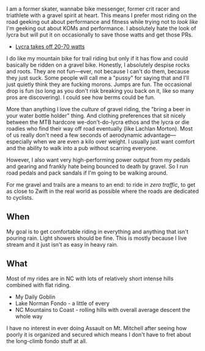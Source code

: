 I am a former skater, wannabe bike messenger,  former crit racer and triathlete with a gravel spirit at heart. This means I prefer most riding on the road geeking out about performance and fitness while trying not to *look like* I'm geeking out about KOMs and performance. I absolutely hate the look of lycra but will put it on occasionally to save those watts and get those PRs.

- [Lycra takes off 20-70 watts](Lycra%20takes%20off%2020-70%20watts.md)

I do like my mountain bike for trail riding but only if it has flow and could basically be ridden on a gravel bike. Honestly, I absolutely despise rocks and roots. They are not fun—ever, not because I can't do them, because they just suck. Some people will call me a "pussy" for saying that and I'll just quietly think they are fucking morons. Jumps are fun. The occasional drop is fun (so long as you don't risk breaking you back on it, like so many pros are discovering). I could see how berms could be fun.

More than anything I love the *culture* of gravel riding, the "bring a beer in your water bottle holder" thing. And clothing preferences that sit nicely between the MTB hardcore we-don't-do-lycra ethos and the lycra or die roadies who find their way off road eventually (like Lachlan Morton). Most of us really don't need a few seconds of aerodynamic advantage—especially when we are even a kilo over weight. I usually just want comfort and the ability to walk into a pub without scarring everyone. 

However, I also want very high-performing power output from my pedals and gearing and frankly hate being bounced to death by gravel. So I run road pedals and pack sandals if I'm going to be walking around.

For me gravel and trails are a means to an end: to ride in *zero traffic*, to get as close to Zwift in the real world as possible where the roads are dedicated to cyclists.

## When

My goal is to get comfortable riding in everything and anything that isn't pouring rain. Light showers should be fine. This is mostly because I live stream and it just isn't as easy in heavy rain.

## What

Most of my rides are in NC with lots of relatively short intense hills combined with flat riding. 

- My Daily Goblin 
- Lake Norman Fondo - a little of every
- NC Mountains to Coast - rolling hills with overall average descent the whole way

I have no interest in ever doing Assault on Mt. Mitchell after seeing how poorly it is organized and secured which means I don't have to fret about the long-climb fondo stuff at all.